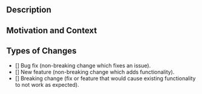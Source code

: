 ## Description
<!--- Describe your changes in detail -->
<!--- If it fixes an open issue, please link to the issue here. -->

## Motivation and Context
<!--- What problem does it solve, or what feature does it add? -->

## Types of Changes
<!--- What types of changes does your code introduce? Put an `x` in all the boxes that apply: -->
- [] Bug fix (non-breaking change which fixes an issue).
- [] New feature (non-breaking change which adds functionality).
- [] Breaking change (fix or feature that would cause existing functionality to not work as expected).
